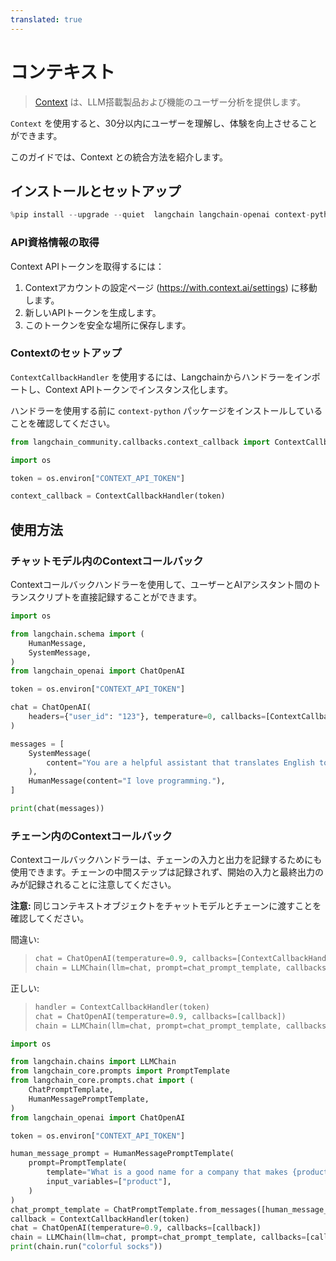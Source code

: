 ```yaml
---
translated: true
---
```


# コンテキスト

>[Context](https://context.ai/) は、LLM搭載製品および機能のユーザー分析を提供します。

`Context` を使用すると、30分以内にユーザーを理解し、体験を向上させることができます。

このガイドでは、Context との統合方法を紹介します。

## インストールとセットアップ

```python
%pip install --upgrade --quiet  langchain langchain-openai context-python
```

### API資格情報の取得

Context APIトークンを取得するには：

1. Contextアカウントの設定ページ (https://with.context.ai/settings) に移動します。
2. 新しいAPIトークンを生成します。
3. このトークンを安全な場所に保存します。

### Contextのセットアップ

`ContextCallbackHandler` を使用するには、Langchainからハンドラーをインポートし、Context APIトークンでインスタンス化します。

ハンドラーを使用する前に `context-python` パッケージをインストールしていることを確認してください。

```python
from langchain_community.callbacks.context_callback import ContextCallbackHandler
```

```python
import os

token = os.environ["CONTEXT_API_TOKEN"]

context_callback = ContextCallbackHandler(token)
```

## 使用方法

### チャットモデル内のContextコールバック

Contextコールバックハンドラーを使用して、ユーザーとAIアシスタント間のトランスクリプトを直接記録することができます。

```python
import os

from langchain.schema import (
    HumanMessage,
    SystemMessage,
)
from langchain_openai import ChatOpenAI

token = os.environ["CONTEXT_API_TOKEN"]

chat = ChatOpenAI(
    headers={"user_id": "123"}, temperature=0, callbacks=[ContextCallbackHandler(token)]
)

messages = [
    SystemMessage(
        content="You are a helpful assistant that translates English to French."
    ),
    HumanMessage(content="I love programming."),
]

print(chat(messages))
```

### チェーン内のContextコールバック

Contextコールバックハンドラーは、チェーンの入力と出力を記録するためにも使用できます。チェーンの中間ステップは記録されず、開始の入力と最終出力のみが記録されることに注意してください。

__注意:__ 同じコンテキストオブジェクトをチャットモデルとチェーンに渡すことを確認してください。

間違い:
> ```python
> chat = ChatOpenAI(temperature=0.9, callbacks=[ContextCallbackHandler(token)])
> chain = LLMChain(llm=chat, prompt=chat_prompt_template, callbacks=[ContextCallbackHandler(token)])
> ```

正しい:
>```python
>handler = ContextCallbackHandler(token)
>chat = ChatOpenAI(temperature=0.9, callbacks=[callback])
>chain = LLMChain(llm=chat, prompt=chat_prompt_template, callbacks=[callback])
>```

```python
import os

from langchain.chains import LLMChain
from langchain_core.prompts import PromptTemplate
from langchain_core.prompts.chat import (
    ChatPromptTemplate,
    HumanMessagePromptTemplate,
)
from langchain_openai import ChatOpenAI

token = os.environ["CONTEXT_API_TOKEN"]

human_message_prompt = HumanMessagePromptTemplate(
    prompt=PromptTemplate(
        template="What is a good name for a company that makes {product}?",
        input_variables=["product"],
    )
)
chat_prompt_template = ChatPromptTemplate.from_messages([human_message_prompt])
callback = ContextCallbackHandler(token)
chat = ChatOpenAI(temperature=0.9, callbacks=[callback])
chain = LLMChain(llm=chat, prompt=chat_prompt_template, callbacks=[callback])
print(chain.run("colorful socks"))
```
